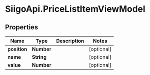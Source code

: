 # SiigoApi.PriceListItemViewModel

## Properties

Name | Type | Description | Notes
------------ | ------------- | ------------- | -------------
**position** | **Number** |  | [optional] 
**name** | **String** |  | [optional] 
**value** | **Number** |  | [optional] 


